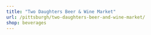 ```yaml
---
title: "Two Daughters Beer & Wine Market"
url: /pittsburgh/two-daughters-beer-and-wine-market/
shop: beverages
---
```

